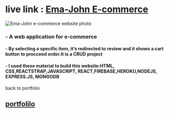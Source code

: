 # live link : [Ema-John E-commerce](https://ema-john-react-firebase.web.app/)


![Ema-John e-commerce website photo](https://i.ibb.co/jh0kHvr/ema-john-screen.png)

### - A web application for e-commerce
#### - By selecting a specific item,  it’s redirected to review and  it shows a cart button to procceed order.It is a CRUD project
#### - I used these material to build this website:HTML, CSS,REACTSTRAP,JAVASCRIPT, REACT,FIREBASE,HEROKU,NODEJS, EXPRESS.JS, MONGODB

back to portfolio
## [portfolilo](azimuahamed.netlify.app)

